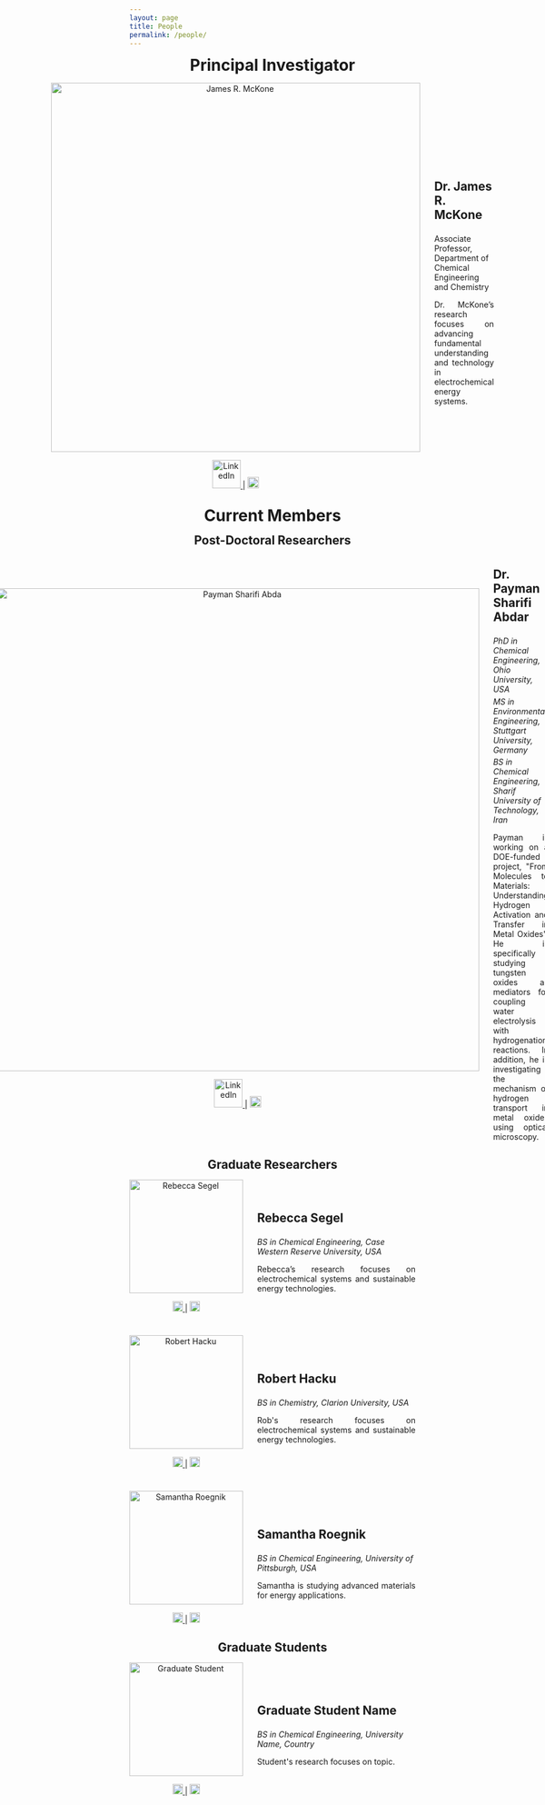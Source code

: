 ```yaml
---
layout: page
title: People
permalink: /people/
---
```

<div style="text-align: center;">
  <p><strong style="font-size: 2em;">Principal Investigator</strong></p>
</div>

<div style="display: flex; align-items: center; justify-content: center; text-align: left;">
  <div style="margin-right: 25px; text-align: center;">
    <img src="https://raw.githubusercontent.com/Advay2803/advay2803.github.io/master/assets/img/James.jpg" alt="James R. McKone" style="width: 650px; height: auto;">
    <p>
      <a href="https://linkedin.com/in/pi_linkedin">
        <img src="https://upload.wikimedia.org/wikipedia/commons/0/01/LinkedIn_Logo.svg" alt="LinkedIn" style="width: 50px; height: 50px;">
      </a> |
      <a href="https://scholar.google.com/citations?user=pi_scholar_id">
        <img src="https://upload.wikimedia.org/wikipedia/commons/c/c7/Google_Scholar_logo.svg" alt="Google Scholar" style="width: 20px; height: 20px;">
      </a>
    </p>
  </div>
  <div>
    <p style="font-size: 1.5em;"><strong>Dr. James R. McKone</strong></p>
    <p>Associate Professor, Department of Chemical Engineering and Chemistry</p>
    <p style="text-align: justify;">Dr. McKone’s research focuses on advancing fundamental understanding and technology in electrochemical energy systems.</p>
  </div>
</div>

<!-- Current Members Section -->
<div style="text-align: center;">
  <p><strong style="font-size: 2em;">Current Members</strong></p>
</div>

<!-- Current Post-Doctoral Researchers -->
<div style="text-align: center;">
  <p><strong style="font-size: 1.5em;">Post-Doctoral Researchers</strong></p>
</div>
<div style="display: flex; align-items: center; justify-content: center;">
  <div style="margin-right: 25px; text-align: center;">
    <img src="https://raw.githubusercontent.com/Advay2803/advay2803.github.io/master/assets/img/Payman.jpeg" alt="Payman Sharifi Abda" style="width: 850px; height: auto;">
    <p>
      <a href="https://www.linkedin.com/in/payman-sharifi-64435b54/">
        <img src="https://upload.wikimedia.org/wikipedia/commons/0/01/LinkedIn_Logo.svg" alt="LinkedIn" style="width: 50px; height: 50px;">
      </a> |
      <a href="https://scholar.google.com/citations?user=1mKkBC4AAAAJ&hl=en&oi=ao">
        <img src="https://upload.wikimedia.org/wikipedia/commons/c/c7/Google_Scholar_logo.svg" alt="Google Scholar" style="width: 20px; height: 20px;">
      </a>
    </p>
  </div>
  <div>
    <p style="font-size: 1.5em;"><strong>Dr. Payman Sharifi Abdar</strong></p>
    <p style="margin-bottom: 0.3em;"><em>PhD in Chemical Engineering, Ohio University, USA</em></p>
    <p style="margin-top: 0.3em; margin-bottom: 0.3em;"><em>MS in Environmental Engineering, Stuttgart University, Germany</em></p>
    <p style="margin-top: 0.3em; margin-bottom: 0.3em;"><em>BS in Chemical Engineering, Sharif University of Technology, Iran</em></p>
    <p style="text-align: justify;">Payman is working on a DOE-funded project, "From Molecules to Materials: Understanding Hydrogen Activation and Transfer in Metal Oxides". He is specifically studying tungsten oxides as mediators for coupling water electrolysis with hydrogenation reactions. In addition, he is investigating the mechanism of hydrogen transport in metal oxides using optical microscopy.</p>
  </div>
</div>

<!-- Current Graduate Researchers -->
<div style="text-align: center;">
  <p><strong style="font-size: 1.5em;">Graduate Researchers</strong></p>
</div>

<div style="display: flex; align-items: center; justify-content: center; margin-bottom: 25px;">
  <div style="margin-right: 25px; text-align: center;">
    <img src="https://raw.githubusercontent.com/Advay2803/advay2803.github.io/master/assets/img/Becca.jpg" alt="Rebecca Segel" style="width: 200px; height: auto;">
    <p>
      <a href="https://linkedin.com/in/pi_linkedin">
        <img src="https://upload.wikimedia.org/wikipedia/commons/0/01/LinkedIn_Logo.svg" alt="LinkedIn" style="width: 18px; height: 18px;">
      </a> |
      <a href="https://scholar.google.com/citations?user=pi_scholar_id">
        <img src="https://upload.wikimedia.org/wikipedia/commons/c/c7/Google_Scholar_logo.svg" alt="Google Scholar" style="width: 18px; height: 18px;">
      </a>
    </p>
  </div>
  <div>
    <p style="font-size: 1.5em;"><strong>Rebecca Segel</strong></p>
    <p style="margin-top: 0.3em; margin-bottom: 0.3em;"><em>BS in Chemical Engineering, Case Western Reserve University, USA</em></p>
    <p style="text-align: justify;">Rebecca’s research focuses on electrochemical systems and sustainable energy technologies.</p>
  </div>
</div>

<div style="display: flex; align-items: center; justify-content: center; margin-bottom: 25px;">
  <div style="margin-right: 25px; text-align: center;">
    <img src="https://raw.githubusercontent.com/Advay2803/advay2803.github.io/master/assets/img/Rob.jpg" alt="Robert Hacku" style="width: 200px; height: auto;">
    <p>
      <a href="https://linkedin.com/in/pi_linkedin">
        <img src="https://upload.wikimedia.org/wikipedia/commons/0/01/LinkedIn_Logo.svg" alt="LinkedIn" style="width: 18px; height: 18px;">
      </a> |
      <a href="https://scholar.google.com/citations?user=pi_scholar_id">
        <img src="https://upload.wikimedia.org/wikipedia/commons/c/c7/Google_Scholar_logo.svg" alt="Google Scholar" style="width: 18px; height: 18px;">
      </a>
    </p>
  </div>
  <div>
    <p style="font-size: 1.5em;"><strong>Robert Hacku</strong></p>
    <p style="margin-top: 0.3em; margin-bottom: 0.3em;"><em>BS in Chemistry, Clarion University, USA</em></p>
    <p style="text-align: justify;">Rob's research focuses on electrochemical systems and sustainable energy technologies.</p>
  </div>
</div>

<div style="display: flex; align-items: center; justify-content: center;">
  <div style="margin-right: 25px; text-align: center;">
    <img src="https://raw.githubusercontent.com/Advay2803/advay2803.github.io/master/assets/img/Sammie.jpg" alt="Samantha Roegnik" style="width: 200px; height: auto;">
    <p>
      <a href="https://linkedin.com/in/pi_linkedin">
        <img src="https://upload.wikimedia.org/wikipedia/commons/0/01/LinkedIn_Logo.svg" alt="LinkedIn" style="width: 18px; height: 18px;">
      </a> |
      <a href="https://scholar.google.com/citations?user=pi_scholar_id">
        <img src="https://upload.wikimedia.org/wikipedia/commons/c/c7/Google_Scholar_logo.svg" alt="Google Scholar" style="width: 18px; height: 18px;">
      </a>
    </p>
  </div>
  <div>
    <p style="font-size: 1.5em;"><strong>Samantha Roegnik</strong></p>
    <p style="margin-top: 0.3em; margin-bottom: 0.3em;"><em>BS in Chemical Engineering, University of Pittsburgh, USA</em></p>
    <p style="text-align: justify;">Samantha is studying advanced materials for energy applications.</p>
  </div>
</div>

<!-- Graduate Students Section -->
<div style="text-align: center;">
  <p><strong style="font-size: 1.5em;">Graduate Students</strong></p>
</div>

<div style="display: flex; align-items: center; justify-content: center;">
  <div style="margin-right: 25px; text-align: center;">
    <img src="https://raw.githubusercontent.com/Advay2803/advay2803.github.io/master/assets/img/GradStudent.jpg" alt="Graduate Student" style="width: 200px; height: auto;">
    <p>
      <a href="https://linkedin.com/in/student_linkedin">
        <img src="https://upload.wikimedia.org/wikipedia/commons/0/01/LinkedIn_Logo.svg" alt="LinkedIn" style="width: 18px; height: 18px;">
      </a> |
      <a href="https://scholar.google.com/citations?user=student_scholar_id">
        <img src="https://upload.wikimedia.org/wikipedia/commons/c/c7/Google_Scholar_logo.svg" alt="Google Scholar" style="width: 18px; height: 18px;">
      </a>
    </p>
  </div>
  <div>
    <p style="font-size: 1.5em;"><strong>Graduate Student Name</strong></p>
    <p style="margin-top: 0.3em; margin-bottom: 0.3em;"><em>BS in Chemical Engineering, University Name, Country</em></p>
    <p style="text-align: justify;">Student's research focuses on topic.</p>
  </div>
</div>
